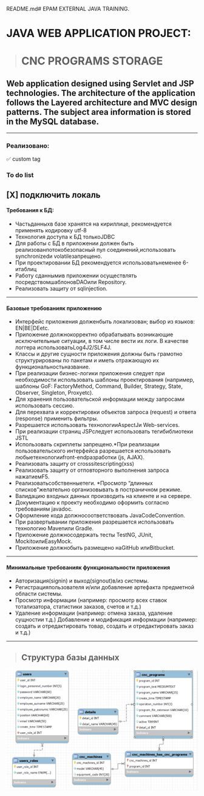 README.md# EPAM EXTERNAL JAVA TRAINING.

# JAVA WEB APPLICATION PROJECT:    
># CNC PROGRAMS STORAGE

## Web application designed using Servlet and JSP technologies. The architecture of the application follows the Layered architecture and MVC design patterns. The subject area information is stored in the MySQL database.
___
### Реализовано:
:white_check_mark: custom tag

### To do list

[X] подключить локаль
---
#### Требования к БД:
- Частьданныхв базе хранятся на кириллице, рекомендуется применять кодировку utf-8
- Технология доступа к БД толькоJDBC
- Для работы с БД в приложении должен быть реализованпотокобезопасный пул соединений,использовать synchronizedи volatileзапрещено.
- При проектировании БД рекомендуется использоватьнеменее 6-итаблиц
- Работу сданнымив приложении осуществлять посредствомшаблоновDAOили Repository.
- Реализовать защиту от sqlinjection.
---
#### Базовые требованияк приложению

* Интерфейс приложения долженбыть локализован; выбор из языков: EN|BE|DEetc.
* Приложение должнокорректно обрабатывать возникающие исключительные ситуации, в том числе вести их логи. В качестве логгера использоватьLog4J2/SLF4J.
* Классы и другие сущности приложения должны быть грамотно структурированы по пакетам и иметь отражающую их функциональностьназвание.
* При  реализации  бизнес-логики  приложения  следует  при  необходимости  использовать шаблоны проектирования (например, шаблоны GoF: FactoryMethod, Command, Builder, Strategy, State, Observer, Singleton, Proxyetc).
* Для хранения пользовательской информации между запросами использовать сессию.
* Для перехвата и корректировки объектов запроса (request) и ответа (response) применить фильтры.
* Разрешается использовать технологииAspectJи Web-services.
* При реализации страниц JSPследует использовать тегибиблиотеки JSTL
* Использовать скриплеты запрещено.*При  реализации  пользовательского  интерфейса  разрешается  использовать любыетехнологииfront-endразработки (js, AJAX).
* Реализовать защиту от crosssitescripting(xss)
* Реализовать защиту от отповторного выполнения запроса нажатиемF5.
* Реализоватьсобственныетеги. *Просмотр “длинных списков”желательно организовывать в постраничном режиме.
* Валидацию входных данных производить на клиенте и на сервере.
* Документацию к проекту необходимо оформить согласно требованиям javadoc.
* Оформление кода должносоответствовать JavaCodeConvention.
* При развертывании приложения разрешается использовать технологию Mavenили Gradle.
* Приложение должносодержать тесты TestNG, JUnit, MockitoилиEasyMock.
* Приложение должнобыть размещено наGitHub илиBitbucket.
---
#### Минимальные требованияк функциональности приложения
* Авторизация(signin) и выход(signout)в/из системы.
* Регистрацияпользователя и/или добавление артефакта предметной области системы.
* Просмотр информации (например: просмотр всех ставок тотализатора, статистики заказов, счетов и т.д.)
* Удаление информации (например: отмена заказа, удаление сущностии т.д.)
Добавление и модификация информации (например: создать и отредактировать товар, создать и отредактировать заказ и т.д.)
___
>## Структура базы данных
![alt text](https://github.com/Petrovich-A/CNC-programs-storage/blob/master/CNC_programs_storage.JPG?raw=true)